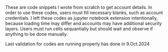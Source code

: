 These are code snippets I wrote from scratch to get account details. 
In order to use these codes, users must fill necessary blanks, such as account credentials.
I left these codes as jupyter notebook extension intentionally, because loading time may differ and accounts may have additional security layers. 
Users must run cells sequantially but should wait and observe if anything to be done manually.

Last validation for codes are running properly has done in 9.Oct.2024
